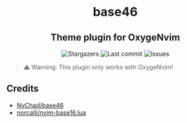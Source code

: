 <div align="center">
    <h1>base46</h1>
    <h2>Theme plugin for OxygeNvim</h2>
</div>

<div align="center">
  <img alt="Stargazers" src="https://img.shields.io/github/stars/OxygeNvim/base46?style=for-the-badge&colorA=0b1221&colorB=ff8e8e" />
  <img alt="Last commit" src="https://img.shields.io/github/last-commit/OxygeNvim/base46?style=for-the-badge&colorA=0b1221&colorB=BDB0E4" />
  <img alt="Issues" src="https://img.shields.io/github/issues/OxygeNvim/base46?style=for-the-badge&colorA=0b1221&colorB=FBC19D" />
</div>

> ⚠️ Warning: This plugin only works with OxygeNvim!

## Credits

- [NvChad/base46](https://github.com/NvChad/base46)
- [norcalli/nvim-base16.lua](https://github.com/norcalli/nvim-base16.lua)
